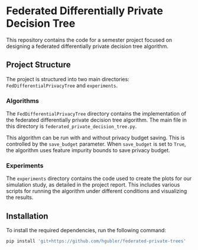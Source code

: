 # Federated Differentially Private Decision Tree

This repository contains the code for a semester project focused on designing a federated differentially private decision tree algorithm.

## Project Structure

The project is structured into two main directories: `FedDifferentialPrivacyTree` and `experiments`.

### Algorithms

The `FedDifferentialPrivacyTree` directory contains the implementation of the federated differentially private decision tree algorithm. The main file in this directory is `federated_private_decision_tree.py`.

This algorithm can be run with and without privacy budget saving. This is controlled by the `save_budget` parameter. When `save_budget` is set to `True`, the algorithm uses feature impurity bounds to save privacy budget.

### Experiments

The `experiments` directory contains the code used to create the plots for our simulation study, as detailed in the project report. This includes various scripts for running the algorithm under different conditions and visualizing the results.


## Installation

To install the required dependencies, run the following command:

```bash
pip install 'git+https://github.com/hgubler/federated-private-trees'
```
